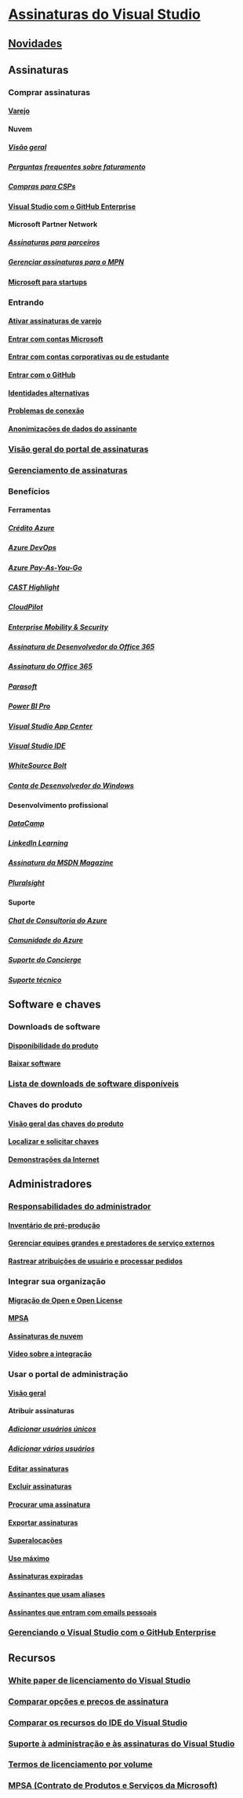 # [Assinaturas do Visual Studio](index.md)
## [Novidades](whats-new-in-subscriptions.md)
## Assinaturas
### Comprar assinaturas
#### [Varejo](https://visualstudio.microsoft.com/vs/pricing)
#### Nuvem 
##### [Visão geral](vscloud-overview.md)
##### [Perguntas frequentes sobre faturamento](vscloud-billing-faq.md)
##### [Compras para CSPs](vscloud-csp.md)
#### [Visual Studio com o GitHub Enterprise](access-github.md)
#### Microsoft Partner Network
##### [Assinaturas para parceiros](program-mpn.md)
##### [Gerenciar assinaturas para o MPN](manage-mpn-subscriptions.md)
#### [Microsoft para startups](program-startups.md)
### Entrando 
#### [Ativar assinaturas de varejo](activate-store-subscriptions.md)
#### [Entrar com contas Microsoft](sign-in-msa.md)
#### [Entrar com contas corporativas ou de estudante](sign-in-work.md)
#### [Entrar com o GitHub](sign-in-github.md)
#### [Identidades alternativas](vs-alternate-identity.md)
#### [Problemas de conexão](sign-in-issues.md)
#### [Anonimizações de dados do assinante](anonymization.md)
### [Visão geral do portal de assinaturas](using-the-subscriber-portal.md)
### [Gerenciamento de assinaturas](manage-vs-subscriptions.md)
### Benefícios
#### Ferramentas
##### [Crédito Azure](vs-azure.md)
##### [Azure DevOps](vs-azure-devops.md)
##### [Azure Pay-As-You-Go](vs-azure-payg.md)
##### [CAST Highlight](vs-cast.md)
##### [CloudPilot](vs-cloudpilot.md)
##### [Enterprise Mobility & Security](vs-ems.md)
##### [Assinatura de Desenvolvedor do Office 365](vs-office-dev.md)
##### [Assinatura do Office 365](vs-office365.md)
##### [Parasoft](vs-parasoft.md)
##### [Power BI Pro](vs-pbi.md)
##### [Visual Studio App Center](vs-visual-studio-app-center.md)
##### [Visual Studio IDE](vs-ide-benefit.md)
##### [WhiteSource Bolt](vs-whitesource.md)
##### [Conta de Desenvolvedor do Windows](vs-windows-dev.md)
#### Desenvolvimento profissional
##### [DataCamp](vs-datacamp.md)
##### [LinkedIn Learning](vs-linkedin-learning.md)
##### [Assinatura da MSDN Magazine](vs-msdn.md)
##### [Pluralsight](vs-pluralsight.md)
#### Suporte 
##### [Chat de Consultoria do Azure](vs-azure-advisory-chat.md)
##### [Comunidade do Azure](vs-azure-community.md)
##### [Suporte do Concierge](vs-concierge-chat.md)
##### [Suporte técnico](vs-tech-support.md)
## Software e chaves
### Downloads de software
#### [Disponibilidade do produto](product-availability.md)
#### [Baixar software](download-software.md)
### [Lista de downloads de software disponíveis](software-download-list.md)
### Chaves do produto
#### [Visão geral das chaves do produto](product-keys.md)
#### [Localizar e solicitar chaves](find-keys.md)
#### [Demonstrações da Internet](internet-demos.md)
## Administradores
### [Responsabilidades do administrador](admin-responsibilities.md)
#### [Inventário de pré-produção](admin-inventory.md)
#### [Gerenciar equipes grandes e prestadores de serviço externos](manage-teams.md)
#### [Rastrear atribuições de usuário e processar pedidos](assignments-orders.md)
### Integrar sua organização
#### [Migração de Open e Open License](open-migration.md)
#### [MPSA](mpsa.md)
#### [Assinaturas de nuvem](cloud-admin.md)
#### [Vídeo sobre a integração](https://youtu.be/plSu6fpi7UI)
### Usar o portal de administração
#### [Visão geral](using-admin-portal.md)
#### Atribuir assinaturas
##### [Adicionar usuários únicos](assign-license.md)
##### [Adicionar vários usuários](assign-license-bulk.md)
#### [Editar assinaturas](edit-license.md)
#### [Excluir assinaturas](delete-license.md)
#### [Procurar uma assinatura](search-license.md)
#### [Exportar assinaturas](exporting-subscriptions.md)
#### [Superalocações](handle-overclaimed-license.md)
#### [Uso máximo](maximum-usage.md)
#### [Assinaturas expiradas](handle-expired-license.md)
#### [Assinantes que usam aliases](aliasing.md)
#### [Assinantes que entram com emails pessoais](personal-email-sign-ins.md)
### [Gerenciando o Visual Studio com o GitHub Enterprise](assign-github.md)
## Recursos
### [White paper de licenciamento do Visual Studio](https://aka.ms/vslicensing)
### [Comparar opções e preços de assinatura](https://visualstudio.microsoft.com/vs/pricing)
### [Comparar os recursos do IDE do Visual Studio](https://visualstudio.microsoft.com/vs/compare)
### [Suporte à administração e às assinaturas do Visual Studio](https://visualstudio.microsoft.com/support/support-overview-vs)
### [Termos de licenciamento por volume](https://www.microsoft.com/licensing/product-licensing/products.aspx)
### [MPSA (Contrato de Produtos e Serviços da Microsoft)](https://www.microsoft.com/licensing/mpsa/default.aspx)
